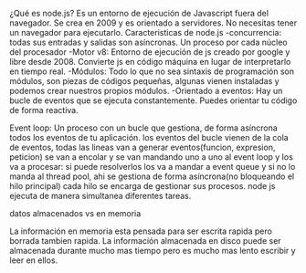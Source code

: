 ¿Qué es node.js?
Es un entorno de ejecución de Javascript fuera del navegador. Se crea en 2009 y es orientado a servidores. No necesitas tener un navegador para ejecutarlo.
Caracteristicas de node.js
-concurrencia: todas sus entradas y salidas son asíncronas. Un proceso por cada núcleo del procesador
-Motor v8: Entorno de ejecución de js creado por google y libre desde 2008. Convierte js en código máquina en lugar de interpretarlo en tiempo real.
-Módulos: Todo lo que no sea sintaxis de programación son módulos, son piezas de códigos pequeñas, algunas vienen instaladas y podemos crear nuestros propios módulos.
-Orientado a eventos: Hay un bucle de eventos que se ejecuta constantemente. Puedes orientar tu código de forma reactiva.

Event loop: Un proceso con un bucle que gestiona, de forma asíncrona todos los eventos de tu aplicación. los eventos del bucle vienen de la cola de eventos, todas las lineas van a generar eventos(funcion, expresion, peticion) se van a encolar y se van mandando uno a uno al event loop y los va a procesar: si puede resolverlos los va a mandar a event queue y si no lo manda al thread pool, ahi se gestiona de forma asíncrona(no bloqueando el hilo principal) cada hilo se encarga de gestionar sus procesos. node js ejecuta de manera simultanea diferentes tareas.

datos almacenados vs en memoria

La información en memoria esta pensada para ser escrita rapida pero borrada tambien rapida.
La información almacenada en disco puede ser almacenada durante mucho mas tiempo pero es mucho mas lento escribir y leer en ellos.
